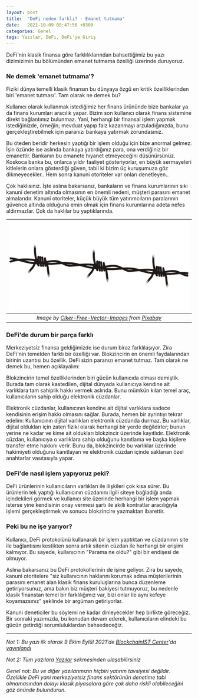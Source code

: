 ```yaml
---
layout: post
title:  "DeFi neden farklı? - Emanet tutmama"
date:   2021-10-09 08:47:56 +0300
categories: Genel
tags: Yazılar, DeFi, DeFi'ye Giriş
---
```


DeFi'nin klasik finansa göre farklılıklarından bahsettiğimiz bu yazı dizimizimin bu bölümünden emanet tutmama özelliği üzerinde duruyoruz. 

### Ne demek 'emanet tutmama'?
Fiziki dünya temelli klasik finansın bu dünyaya özgü en kritik özelliklerinden biri 'emanet tutması'. Tam olarak ne demek bu?

Kullanıcı olarak kullanmak istediğimiz her finans ürününde bize bankalar ya da finans kurumları aracılık yapar. Bizim son kullanıcı olarak finans sistemine direkt bağlantımız bulunmaz. Yani, herhangi bir finansal işlem yapmak istediğinizde, örneğin; mevduat yapıp faiz kazanmayı arzuladığınızda, bunu gerçekleştirebilmek için paranızı bankaya yatırmak zorundasınız. 

Bu öteden beridir herkesin yaptığı bir işlem olduğu için bize anormal gelmez. İşin özünde ise aslında bankaya yatırdığınız para, ona verdiğiniz bir emanettir. Bankanın bu emanete hıyanet etmeyeceğini düşünürsünüz. Koskoca banka bu, onlarca yıldır faaliyet gösteriyorlar, en büyük sermayeleri kitlelerin onlara gösterdiği güven, tabii ki bizim üç kuruşumuza göz dikmeyecekler.. Hem sonra kanuni otoriteler var onları denetleyen.. 

Çok haklısınız. İşte aslına bakarsanız, bankaların ve finans kurumlarının sıkı kanuni denetim altında olmasının en önemli nedeni, müşteri parasını emanet almalarıdır. Kanuni otoriteler, küçük büyük tüm yatırımcıların paralarının güvence altında olduğuna emin olmak için finans kurumlarına adeta nefes aldırmazlar. Çok da haklılar bu yaptıklarında. 


| ![diamonds](/assets/barb-g3739fe19a_800_v2.jpg)|
|:--:| 
| *Image by [Clker-Free-Vector-Images](https://pixabay.com/users/clker-free-vector-images-3736/) from [Pixabay](https://pixabay.com/)*|

### DeFi'de durum bir parça farklı
Merkeziyetsiz finansa geldiğimizde ise durum biraz farklılaşıyor. Zira DeFi'nin temelden farklı bir özelliği var. Blokzincirin en önemli faydalarından birinin uzantısı bu özellik. DeFi sizin paranızı emanet tutmaz. Tam olarak ne demek bu, hemen açıklayalım: 

Blokzincirin temel özelliklerinden biri gücün kullanıcıda olması demiştik. Burada tam olarak kastedilen, dijital dünyada kullanıcıya kendine ait varlıklara tam sahiplik hakkı vermek aslında. Bunu mümkün kılan temel araç, kullanıcıların sahip olduğu elektronik cüzdanlar.

Elektronik cüzdanlar, kullanıcının kendine ait dijital varlıklara sadece kendisinin erişim hakkı olmasını sağlar. Burada, hemen bir ayrıntıyı tekrar edelim: Kullanıcının dijital varlıkları elektronik cüzdanda durmaz. Bu varlıklar, dijital oldukları için zaten fiziki olarak herhangi bir yerde değildirler; bunun yerine ne kadar ve kime ait oldukları blokzincir üzerinde kayıtlıdır. Elektronik cüzdan, kullanıcıya o varlıklara sahip olduğunu kanıtlama ve başka kişilere transfer etme hakkını verir. Bunu da, blokzincirde bu varlıklar üzerinde hakimiyeti olduğunu kanıtlayan ve elektronik cüzdan içinde saklanan özel anahtarlar vasıtasıyla yapar. 

### DeFi'de nasıl işlem yapıyoruz peki?
DeFi ürünlerinin kullanıcıların varlıkları ile ilişkileri çok kısa sürer. Bu ürünlerin tek yaptığı kullanıcının cüzdanını ilgili siteye bağladığı anda içindekileri görmek ve kullanıcı site üzerinde herhangi bir işlem yapmak isterse yine kendisinin onay vermesi şartı ile akıllı kontratlar aracılığıyla işlemi gerçekleştirmek ve sonucu blokzincire yazmaktan ibarettir. 

### Peki bu ne işe yarıyor?
Kullanıcı, DeFi protokolünü kullanarak bir işlem yaptıktan ve cüzdanının site ile bağlantısını kestikten sonra artık sitenin cüzdan ile herhangi bir erişimi kalmıyor. Bu sayede, kullanıcının "Parama ne oldu?" gibi bir endişesi de olmuyor.

Aslına bakarsanız bu DeFi protokollerinin de işine geliyor. Zira bu sayede, kanuni otoritelere "siz kullanıcının haklarını korumak adına müşterilerinin parasını emanet alan klasik finans kuruluşlarına bunca düzenleme getiriyorsunuz, ama bakın biz müşteri bakiyesi tutmuyoruz, bu nedenle klasik finanstan temel bir farklılığımız var, bizi onlar ile aynı kefeye koyamazsınız" şeklinde bir argüman getiriyorlar. 

Kanuni deneticiler bu söylemi ne kadar dinleyecekler hep birlikte göreceğiz. Bir sonraki yazımızda, bu konudan devam ederek, kullanıcıların elindeki bu gücün getirdiği sorumluluklardan bahsedeceğiz. 

---

*Not 1: Bu yazı ilk olarak 9 Ekim Eylül 2021'de [BlockchainIST Center](https://medium.com/blockchainist-center)'da [yayınlandı]()*

*Not 2: Tüm yazılara [Yazılar](/articles/) sekmesinden ulaşabilirsiniz*

*Genel not: Bu ve diğer yazılarımızın hiçbiri yatırım tavsiyesi değildir. Özellikle DeFi yani merkeziyetsiz finans sektörünün denetime tabi olmamasından dolayı klasik piyasalara göre çok daha riskli olabileceğini göz önünde bulundurun.* 

